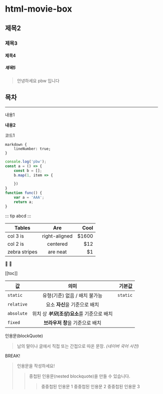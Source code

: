 # html-movie-box
## 제목2

### 제목3

#### 제목4

##### 제목5


> 안녕하세요 pbw 입니다

## 목차
***
내용1

**내용2**

코드1
```
markdown {
    lineNumber: true;
}
```

```js
console.log('pbw');
const a = () => {
    const b = [];
    b.map(1, item => {

    })
}
function func() {
    var a = 'AAA';
    return a;
}
```

::: tip
abcd
:::

| Tables        | Are           | Cool  |
| ------------- | :-----------: | ----: |
| col 3 is      | right-aligned | $1600 |
| col 2 is      | centered      | $12   |
| zebra stripes | are neat      | $1    |

:tada: :100:

[[toc]]


값 | 의미 | 기본값
---|:---:|---:
`static` | 유형(기준) 없음 / 배치 불가능 | `static`
`relative` | 요소 **자신**을 기준으로 배치 |
`absolute` | 위치 상 **_부모_(조상)요소**를 기준으로 배치 |
`fixed` | **브라우저 창**을 기준으로 배치 |

인용문(blockQuote)

> 남의 말이나 글에서 직접 또는 간접으로 따온 문장.
> _(네이버 국어 사전)_

BREAK!

> 인용문을 작성하세요!
>> 중첩된 인용문(nested blockquote)을 만들 수 있습니다.
>>> 중중첩된 인용문 1
>>> 중중첩된 인용문 2
>>> 중중첩된 인용문 3

